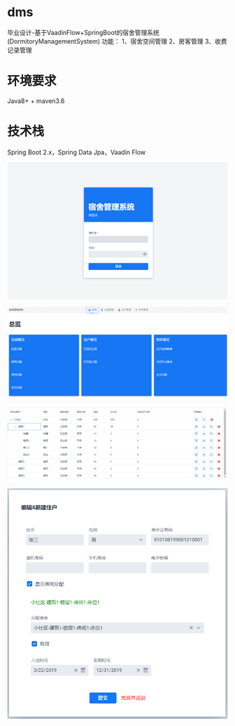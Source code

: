 # dms
毕业设计-基于VaadinFlow+SpringBoot的宿舍管理系统(DormitoryManagementSystem)
功能：
1、宿舍空间管理
2、房客管理
3、收费记录管理

# 环境要求
Java8+ + maven3.6

# 技术栈
Spring Boot 2.x，Spring Data Jpa，Vaadin Flow

![登录界面](https://github.com/zzk0803/dms/blob/master/%E7%99%BB%E5%BD%95%E7%95%8C%E9%9D%A2.png)

![主页面](https://github.com/zzk0803/dms/blob/master/%E4%B8%BB%E9%A1%B5%E9%9D%A2.PNG)

![住宿空间层级关系列表](https://github.com/zzk0803/dms/blob/master/%E4%BD%8F%E5%AE%BF%E7%A9%BA%E9%97%B4%E5%B1%82%E7%BA%A7%E5%85%B3%E7%B3%BB%E5%88%97%E8%A1%A8.png)

![新建编辑住户对话框](https://github.com/zzk0803/dms/blob/master/%E6%96%B0%E5%BB%BA%E7%BC%96%E8%BE%91%E4%BD%8F%E6%88%B7%E5%AF%B9%E8%AF%9D%E6%A1%86.PNG)
